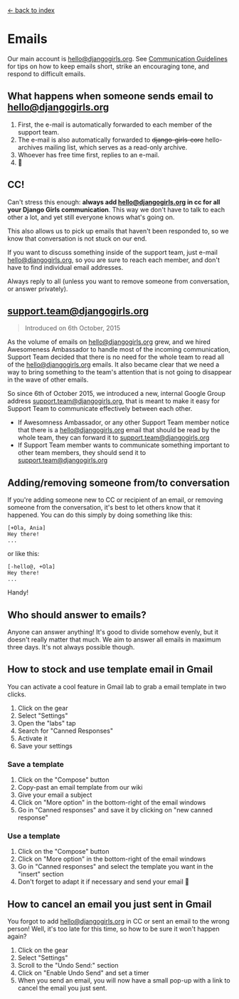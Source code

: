 [<- back to index](../README.md)

# Emails

Our main account is hello@djangogirls.org. See [Communication Guidelines](communication.md) for tips on how to keep emails short, strike an encouraging tone, and respond to difficult emails. 

## What happens when someone sends email to hello@djangogirls.org

1. First, the e-mail is automatically forwarded to each member of the support team. 
2. The e-mail is also automatically forwarded to ~~django-girls-core~~ hello-archives mailing list, which serves as a read-only archive.
3. Whoever has free time first, replies to an e-mail.
4. :tada:

## CC! 

Can't stress this enough: **always add hello@djangogirls.org in cc for all your Django Girls communication**. This way we don't have to talk to each other a lot, and yet still everyone knows what's going on. 

This also allows us to pick up emails that haven't been responded to, so we know that conversation is not stuck on our end. 

If you want to discuss something inside of the support team, just e-mail hello@djangogirls.org, so you are sure to reach each member, and don't have to find individual email addresses.  

Always reply to all (unless you want to remove someone from conversation, or answer privately).

## support.team@djangogirls.org

> Introduced on 6th October, 2015

As the volume of emails on hello@djangogirls.org grew, and we hired Awesomeness Ambassador to handle most of the incoming communication, Support Team decided that there is no need for the whole team to read all of the hello@djangogirls.org emails. It also became clear that we need a way to bring something to the team's attention that is not going to disappear in the wave of other emails.

So since 6th of October 2015, we introduced a new, internal Google Group address support.team@djangogirls.org, that is meant to make it easy for Support Team to communicate effectively between each other.

- If Awesomness Ambassador, or any other Support Team member notice that there is a hello@djangogirls.org email that should be read by the whole team, they can forward it to support.team@djangogirls.org
- If Support Team member wants to communicate something important to other team members, they should send it to support.team@djangogirls.org

## Adding/removing someone from/to conversation

If you're adding someone new to CC or recipient of an email, or removing someone from the conversation, it's best to let others know that it happened. You can do this simply by doing something like this:

    [+Ola, Ania]
    Hey there!
    ...

or like this:

    [-hello@, +Ola]
    Hey there!
    ...

Handy!    

## Who should answer to emails?

Anyone can answer anything! It's good to divide somehow evenly, but it doesn't really matter that much. We aim to answer all emails in maximum three days. It's not always possible though.  

## How to stock and use template email in Gmail

You can activate a cool feature in Gmail lab to grab a email template in two clicks.

1. Click on the gear
2. Select "Settings"
3. Open the "labs" tap
4. Search for "Canned Responses"
5. Activate it
6. Save your settings

### Save a template

1. Click on the "Compose" button
2. Copy-past an email template from our wiki
3. Give your email a subject
4. Click on "More option" in the bottom-right of the email windows
5. Go in "Canned responses" and save it by clicking on "new canned response"

### Use a template

1. Click on the "Compose" button
2. Click on "More option" in the bottom-right of the email windows
3. Go in "Canned responses" and select the template you want in the "insert" section
4. Don't forget to adapt it if necessary and send your email :postbox:

## How to cancel an email you just sent in Gmail

You forgot to add hello@djangogirls.org in CC or sent an email to the wrong person! Well, it's too late for this time, so how to be sure it won't happen again?

1. Click on the gear
2. Select "Settings"
3. Scroll to the "Undo Send:" section
4. Click on "Enable Undo Send" and set a timer
5. When you send an email, you will now have a small pop-up with a link to cancel the email you just sent.
